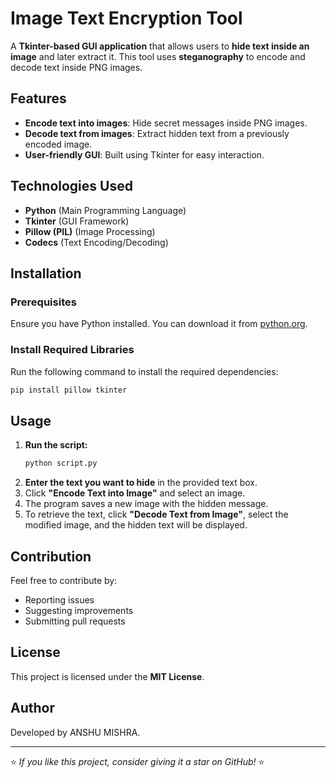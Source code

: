 # Image Text Encryption Tool

A **Tkinter-based GUI application** that allows users to **hide text inside an image** and later extract it. This tool uses **steganography** to encode and decode text inside PNG images.

## Features
- **Encode text into images**: Hide secret messages inside PNG images.
- **Decode text from images**: Extract hidden text from a previously encoded image.
- **User-friendly GUI**: Built using Tkinter for easy interaction.

## Technologies Used
- **Python** (Main Programming Language)
- **Tkinter** (GUI Framework)
- **Pillow (PIL)** (Image Processing)
- **Codecs** (Text Encoding/Decoding)

## Installation
### Prerequisites
Ensure you have Python installed. You can download it from [python.org](https://www.python.org/).

### Install Required Libraries
Run the following command to install the required dependencies:
```sh
pip install pillow tkinter
```

## Usage
1. **Run the script:**
   ```sh
   python script.py
   ```
2. **Enter the text you want to hide** in the provided text box.
3. Click **"Encode Text into Image"** and select an image.
4. The program saves a new image with the hidden message.
5. To retrieve the text, click **"Decode Text from Image"**, select the modified image, and the hidden text will be displayed.


## Contribution
Feel free to contribute by:
- Reporting issues
- Suggesting improvements
- Submitting pull requests

## License
This project is licensed under the **MIT License**.

## Author
Developed by ANSHU MISHRA.

---
⭐ *If you like this project, consider giving it a star on GitHub!* ⭐

